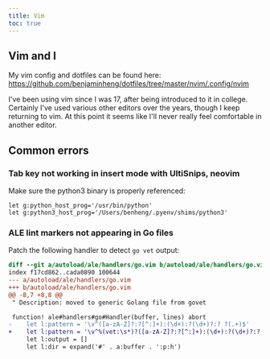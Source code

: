 ```yaml
---
title: Vim
toc: true
---
```


## Vim and I

My vim config and dotfiles can be found here: https://github.com/benjaminheng/dotfiles/tree/master/nvim/.config/nvim

I've been using vim since I was 17, after being introduced to it in college.
Certainly I've used various other editors over the years, though I keep
returning to vim. At this point it seems like I'll never really feel
comfortable in another editor.

## Common errors

### Tab key not working in insert mode with UltiSnips, neovim

Make sure the python3 binary is properly referenced:

```
let g:python_host_prog='/usr/bin/python'
let g:python3_host_prog='/Users/benheng/.pyenv/shims/python3'
```

### ALE lint markers not appearing in Go files

Patch the following handler to detect `go vet` output:

```diff
diff --git a/autoload/ale/handlers/go.vim b/autoload/ale/handlers/go.vim
index f17cd862..cada0890 100644
--- a/autoload/ale/handlers/go.vim
+++ b/autoload/ale/handlers/go.vim
@@ -8,7 +8,8 @@
 " Description: moved to generic Golang file from govet

 function! ale#handlers#go#Handler(buffer, lines) abort
-    let l:pattern = '\v^([a-zA-Z]?:?[^:]+):(\d+):?(\d+)?:? ?(.+)$'
+    let l:pattern = '\v^%(vet:\s*)?([a-zA-Z]?:?[^:]+):(\d+):?(\d+)?:? ?(.+)$'
     let l:output = []
     let l:dir = expand('#' . a:buffer . ':p:h')
```
